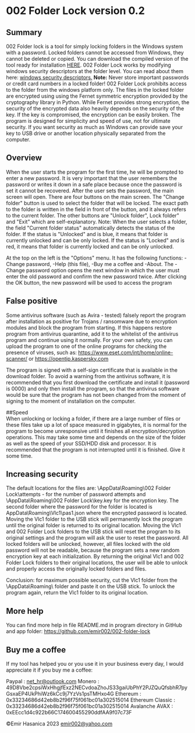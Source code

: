 # 002 Folder Lock version 0.2

## Summary
002 Folder lock is a tool for simply locking folders in the Windows system with a password. Locked folders cannot be accessed from Windows, they cannot be deleted or copied. You can download the compiled version of the tool ready for installation [HERE](https://e.pcloud.link/publink/show?code=tsJy6alK).
002 Folder Lock works by modifying windows security descriptors at the folder level. You can read about them here: [windows security descriptors.](https://learn.microsoft.com/en-us/windows/win32/secauthz/security-descriptors)
**Note:** Never store important passwords or credit card numbers in a locked folder! 002 Folder Lock prohibits access to the folder from the windows platform only. The files in the locked folder are encrypted using using the Fernet symmetric encryption provided by the cryptography library in Python. While Fernet provides strong encryption, the security of the encrypted data also heavily depends on the security of the key. If the key is compromised, the encryption can be easily broken. The program is designed for simplicity and speed of use, not for ultimate security. If you want security as much as Windows can provide save your key to USB drive or another location physically separated from the computer.

## Overview
When the user starts the program for the first time, he will be prompted to enter a new password. It is very important that the user remembers the password or writes it down in a safe place because once the password is set it cannot be recovered. After the user sets the password, the main screen will open.
There are four buttons on the main screen. The "Change folder" button is used to select the folder that will be locked. The exact path to the folder is written in the field in front of the button, and it always refers to the current folder. The other buttons are "Unlock folder", Lock folder" and "Exit" which are self-explanatory. Note: When the user selects a folder, the field "Current folder status" automatically detects the status of the folder. If the status is "Unlocked" and is blue, it means that folder is currently unlocked and can be only locked. If the status is "Locked" and is red, it means that folder is currently locked and can be only unlocked. 

At the top on the left is the "Options" menu. It has the following functions: -Change password, -Help (this file), -Buy me a coffee and -About. The -Change password option opens the next window in which the user must enter the old password and confirm the new password twice. After clicking the OK button, the new password will be used to access the program

## False positive  
Some antivirus software (such as Avira - tested) falsely report the program after installation as positive for Trojans / ransomware due to encryption modules and block the program from starting. If this happens restore program from antivirus quarantine, add it to the whitelist of the antivirus program and continue using it normally. For your own safety, you can upload the program to one of the online programs for checking the presence of viruses, such as: https://www.eset.com/int/home/online-scanner/ or https://opentip.kaspersky.com

The program is signed with a self-sign certificate that is available in the download folder. To avoid a warning from the antivirus software, it is recommended that you first download the certificate and install it (password is 0000) and only then install the program, so that the antivirus software would be sure that the program has not been changed from the moment of signing to the moment of installation on the computer.

##Speed  
When unlocking or locking a folder, if there are a large number of files or these files take up a lot of space measured in gigabytes, it is normal for the program to become unresponsive until it finishes all encryption/decryption operations. This may take some time and depends on the size of the folder as well as the speed of your SSD/HDD disk and processor. It is recommended that the program is not interrupted until it is finished. Give it some time.

## Increasing security
The default locations for the files are: \AppData\Roaming\002 Folder Lock\attempts - for the number of password attempts and \AppData\Roaming\002 Folder Lock\key.key for the encryption key. The second folder where the password for the folder is located is AppData\Roaming\Vlc1\pas1.json where the encrypted password is located. Moving the Vlc1 folder to the USB stick will permanently lock the program until the original folder is returned to its original location. Moving the Vlc1 and 002 Folder Lock folders to the USB stick will reset the program to its original settings and the program will ask the user to reset the password. All locked folders will be unlocked, however, all files locked with the old password will not be readable, because the program sets a new random encryption key at each initialization. By returning the original Vlc1 and 002 Folder Lock folders to their original locations, the user will be able to unlock and properly access the originally locked folders and files.

Conclusion: for maximum possible security, cut the Vlc1 folder from the \AppData\Roaming\ folder and paste it on the USB stick. To unlock the program again, return the Vlc1 folder to its original location.

## More help
You can find more help in file README.md in program directory in GitHub and app folder:
https://github.com/emir002/002-folder-lock

## Buy me a coffee

If my tool has helped you or you use it in your business every day, I would appreciate it if you buy me a coffee:

Paypal : net_hr@outlook.com
Monero : 49D8Vbe2cpsiWxHhgjfExz2NECvdoaZhoJS33gaiUbPhY2PJZQuQfsbhR7pyGsxaEP4UkPhiWz6kCc9j7YzVs1psTMHxo4G
Ethereum : 0x33234686d42eb8b2f96f75f061bc01a302515014
Ethereum Classic : 0x33234686d42eb8b2f96f75f061bc01a302515014
Avalanche AVAX : 0xEEcc1d4c922b66C174600455290ddfAA9f07c73F  

©Emir Hasanica 2023 emir002@yahoo.com